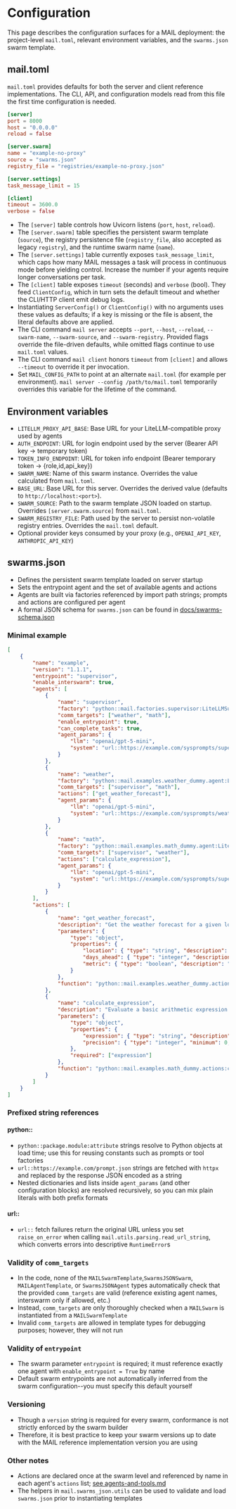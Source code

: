# Configuration

This page describes the configuration surfaces for a MAIL deployment: the project-level `mail.toml`, relevant environment variables, and the `swarms.json` swarm template.

## mail.toml

`mail.toml` provides defaults for both the server and client reference implementations. The CLI, API, and configuration models read from this file the first time configuration is needed.

```toml
[server]
port = 8000
host = "0.0.0.0"
reload = false

[server.swarm]
name = "example-no-proxy"
source = "swarms.json"
registry_file = "registries/example-no-proxy.json"

[server.settings]
task_message_limit = 15

[client]
timeout = 3600.0
verbose = false
```

- The `[server]` table controls how Uvicorn listens (`port`, `host`, `reload`).
- The `[server.swarm]` table specifies the persistent swarm template (`source`), the registry persistence file (`registry_file`, also accepted as legacy `registry`), and the runtime swarm name (`name`).
- The `[server.settings]` table currently exposes `task_message_limit`, which caps how many MAIL messages a task will process in continuous mode before yielding control. Increase the number if your agents require longer conversations per task.
- The `[client]` table exposes `timeout` (seconds) and `verbose` (bool). They feed `ClientConfig`, which in turn sets the default timeout and whether the CLI/HTTP client emit debug logs.
- Instantiating `ServerConfig()` or `ClientConfig()` with no arguments uses these values as defaults; if a key is missing or the file is absent, the literal defaults above are applied.
- The CLI command `mail server` accepts `--port`, `--host`, `--reload`, `--swarm-name`, `--swarm-source`, and `--swarm-registry`. Provided flags override the file-driven defaults, while omitted flags continue to use `mail.toml` values.
- The CLI command `mail client` honors `timeout` from `[client]` and allows `--timeout` to override it per invocation.
- Set `MAIL_CONFIG_PATH` to point at an alternate `mail.toml` (for example per environment). `mail server --config /path/to/mail.toml` temporarily overrides this variable for the lifetime of the command.

## Environment variables
- `LITELLM_PROXY_API_BASE`: Base URL for your LiteLLM-compatible proxy used by agents
- `AUTH_ENDPOINT`: URL for login endpoint used by the server (Bearer API key -> temporary token)
- `TOKEN_INFO_ENDPOINT`: URL for token info endpoint (Bearer temporary token -> {role,id,api_key})
- `SWARM_NAME`: Name of this swarm instance. Overrides the value calculated from `mail.toml`.
- `BASE_URL`: Base URL for this server. Overrides the derived value (defaults to `http://localhost:<port>`).
- `SWARM_SOURCE`: Path to the swarm template JSON loaded on startup. Overrides `[server.swarm.source]` from `mail.toml`.
- `SWARM_REGISTRY_FILE`: Path used by the server to persist non-volatile registry entries. Overrides the `mail.toml` default.
- Optional provider keys consumed by your proxy (e.g., `OPENAI_API_KEY`, `ANTHROPIC_API_KEY`)

## swarms.json
- Defines the persistent swarm template loaded on server startup
- Sets the entrypoint agent and the set of available agents and actions
- Agents are built via factories referenced by import path strings; prompts and actions are configured per agent
- A formal JSON schema for `swarms.json` can be found in [docs/swarms-schema.json](/docs/swarms-schema.json)

### Minimal example
```json
[
    {
        "name": "example",
        "version": "1.1.1",
        "entrypoint": "supervisor",
        "enable_interswarm": true,
        "agents": [
            {
                "name": "supervisor",
                "factory": "python::mail.factories.supervisor:LiteLLMSupervisorFunction",
                "comm_targets": ["weather", "math"],
                "enable_entrypoint": true,
                "can_complete_tasks": true,
                "agent_params": {
                    "llm": "openai/gpt-5-mini",
                    "system": "url::https://example.com/sysprompts/supervisor.json"
                }
            },
            {
                "name": "weather",
                "factory": "python::mail.examples.weather_dummy.agent:LiteLLMWeatherFunction",
                "comm_targets": ["supervisor", "math"],
                "actions": ["get_weather_forecast"],
                "agent_params": {
                    "llm": "openai/gpt-5-mini",
                    "system": "url::https://example.com/sysprompts/weather.json"
                }
            },
            {
                "name": "math",
                "factory": "python::mail.examples.math_dummy.agent:LiteLLMMathFunction",
                "comm_targets": ["supervisor", "weather"],
                "actions": ["calculate_expression"],
                "agent_params": {
                    "llm": "openai/gpt-5-mini",
                    "system": "url::https://example.com/sysprompts/supervisor.json"
                }
            }
        ],
        "actions": [
            {
                "name": "get_weather_forecast",
                "description": "Get the weather forecast for a given location",
                "parameters": { 
                    "type": "object",
                    "properties": {
                        "location": { "type": "string", "description": "The location to get the weather forecast for" },
                        "days_ahead": { "type": "integer", "description": "The number of days ahead to get the weather forecast for" },
                        "metric": { "type": "boolean", "description": "Whether to use metric units" }
                    }
                },
                "function": "python::mail.examples.weather_dummy.actions:get_weather_forecast"
            },
            {
                "name": "calculate_expression",
                "description": "Evaluate a basic arithmetic expression inside the math agent",
                "parameters": { 
                    "type": "object",
                    "properties": {
                        "expression": { "type": "string", "description": "Expression to evaluate" },
                        "precision": { "type": "integer", "minimum": 0, "maximum": 12, "description": "Optional number of decimal places" }
                    },
                    "required": ["expression"]
                },
                "function": "python::mail.examples.math_dummy.actions:calculate_expression"
            }
        ]
    }
]
```

### Prefixed string references

#### python::
- `python::package.module:attribute` strings resolve to Python objects at load time; use this for reusing constants such as prompts or tool factories
- `url::https://example.com/prompt.json` strings are fetched with `httpx` and replaced by the response JSON encoded as a string
- Nested dictionaries and lists inside `agent_params` (and other configuration blocks) are resolved recursively, so you can mix plain literals with both prefix formats

#### url::
- `url::` fetch failures return the original URL unless you set `raise_on_error` when calling `mail.utils.parsing.read_url_string`, which converts errors into descriptive `RuntimeError`s

### Validity of `comm_targets`
- In the code, none of the `MAILSwarmTemplate`,`SwarmsJSONSwarm`, `MAILAgentTemplate`, or `SwarmsJSONAgent` types automatically check that the provided `comm_targets` are valid (reference existing agent names, interswarm only if allowed, etc.)
- Instead, `comm_targets` are only thoroughly checked when a `MAILSwarm` is instantiated from a `MAILSwarmTemplate`
- Invalid `comm_targets` are allowed in template types for debugging purposes; however, they will not run

### Validity of `entrypoint`
- The swarm parameter `entrypoint` is required; it must reference exactly one agent with `enable_entrypoint = True` by name
- Default swarm entrypoints are not automatically inferred from the swarm configuration--you must specify this default yourself

### Versioning
- Though a `version` string is required for every swarm, conformance is not strictly enforced by the swarm builder
- Therefore, it is best practice to keep your swarm versions up to date with the MAIL reference implementation version you are using

### Other notes
- Actions are declared once at the swarm level and referenced by name in each agent's `actions` list; [see agents-and-tools.md](/docs/agents-and-tools.md)
- The helpers in `mail.swarms_json.utils` can be used to validate and load `swarms.json` prior to instantiating templates
